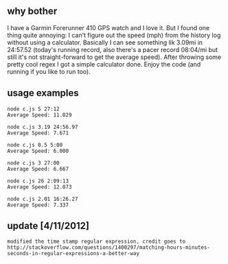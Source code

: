 ## why bother
I have a Garmin Forerunner 410 GPS watch and I love it. But I found one thing quite annoying: I can't figure out the speed (mph) from the history log without using a calculator. Basically I can see something lik 3.09mi in 24:57.52 (today's running record, also there's a pacer record 08:04/mi but still it's not straight-forward to get the average speed). After throwing some pretty cool regex I got a simple calculator done. Enjoy the code (and running if you like to run too).

## usage examples
	node c.js 5 27:12
	Average Speed: 11.029

	node c.js 3.19 24:56.97
	Average Speed: 7.671

	node c.js 0.5 5:00
	Average Speed: 6.000

	node c.js 3 27:00
	Average Speed: 6.667

	node c.js 26 2:09:13
	Average Speed: 12.073

	node c.js 2.01 16:26.27
	Average Speed: 7.337

## update [4/11/2012]
	modified the time stamp regular expression, credit goes to http://stackoverflow.com/questions/1400297/matching-hours-minutes-seconds-in-regular-expressions-a-better-way
